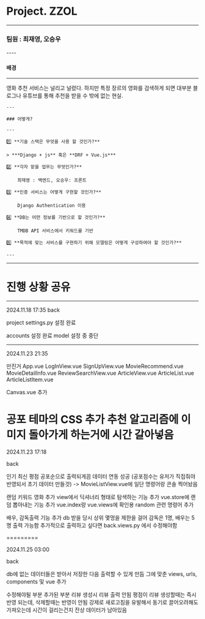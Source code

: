 # Project. ZZOL

---

### 팀원 : 최재영, 오승우

----    

#### 배경

---

영화 추천 서비스는 널리고 널렸다. 하지만 특정 장르의 영화를 검색하게 되면 대부분 블로그나 유튜브를 통해 추천을 받을 수 밖에 없는 현실.

```
---

### 어떻게?

---

1️⃣ **기술 스택은 무엇을 사용 할 것인가?**

> ***Django + js** 혹은 **DRF + Vue.js***

2️⃣ **각자 맡을 업무는 무엇인가?**

    최재영 : 백엔드, 오승우: 프론트

3️⃣ **인증 서비스는 어떻게 구현할 것인가?**

    Django Authentication 이용

4️⃣ **DB는 어떤 정보를 기반으로 할 것인가?**

    TMDB API 서비스에서 키워드를 기반

5️⃣ **목적에 맞는 서비스를 구현하기 위해 모델링은 어떻게 구성하여야 할 것인가?**

---
```

---

# 진행 상황 공유

---

2024.11.18 17:35
back 

project settings.py 설정 완료

accounts 설정 완료
model 설정 중 중단



---



2024.11.23 21:35

만진거
App.vue
LogInView.vue
SignUpView.vue
MovieRecommend.vue
MovieDetailInfo.vue
ReviewSearchView.vue
ArticleView.vue
ArticleList.vue
ArticleListItem.vue

Canvas.vue 추가

공포 테마의 CSS 추가
추천 알고리즘에 이미지 돌아가게 하는거에 시간 갈아넣음
=======
2024.11.23 17:18

back

인기 최신 평점 공포순으로 출력되게끔 데이터 연동 성공
(공포점수는 유저가 직접줘야 반영되서 초기 데이터 만들것)
-> MovieListView.vue에 일단 명령어랑 콘솔 찍어놨음

랜덤 키워드 영화 추가
view에서 딕셔너리 형태로 탐색하는 기능 추가
vue.store에 랜덤 뽑아내는 기능 추가
vue.index랑 vue.views에 확인용 random 관련 명령어 추가

배우, 감독출력 기능 추가
db 받을 당시 상위 몇멍을 제한을 걸어
감독은 1명, 배우는 5명 출력 가능함 
추가적으로 출력하고 싶다면 back.views.py 에서 수정해야함

=========

2024.11.25 03:00

back

db에 없는 데이터들은 받아서 저장한 다음 출력할 수 있게 만듬
그에 맞춘 views, urls, components 및 vue 추가

수정해야될 부분
추가된 부분 리뷰 생성시 리뷰 출력 안됨
평점이 리뷰 생성할때는 즉시 반영 되는데, 삭제할때는 반영이 안됨
강제로 새로고침을 유발해서 동기로 끌어오려해도 가져오는데 시간이 걸리는건지 잔상 데이터가 남아있음

